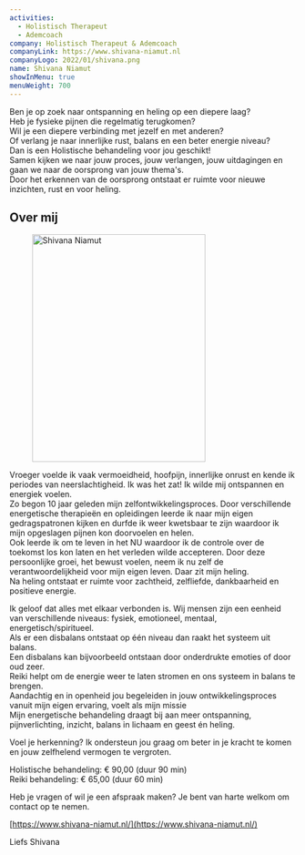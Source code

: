 ```yaml
---
activities:
  - Holistisch Therapeut
  - Ademcoach
company: Holistisch Therapeut & Ademcoach
companyLink: https://www.shivana-niamut.nl
companyLogo: 2022/01/shivana.png
name: Shivana Niamut
showInMenu: true
menuWeight: 700
---
```


Ben je op zoek naar ontspanning en heling op een diepere laag?  
Heb je fysieke pijnen die regelmatig terugkomen?  
Wil je een diepere verbinding met jezelf en met anderen?  
Of verlang je naar innerlijke rust, balans en een beter energie niveau?   
Dan is een Holistische behandeling voor jou geschikt!  
Samen kijken we naar jouw proces, jouw verlangen, jouw uitdagingen en gaan we naar de oorsprong van jouw thema's.  
Door het erkennen van de oorsprong ontstaat er ruimte voor nieuwe inzichten, rust en voor heling.

## Over mij

<figure class="alignright is-resized"><img src="https://res.cloudinary.com/piith/image/upload/2021/09/Screenshot-2021-09-28-at-17.35.34.png" alt="Shivana Niamut" class="wp-image-2913" width="304" height="400"/></figure>

Vroeger voelde ik vaak vermoeidheid, hoofpijn, innerlijke onrust en kende ik periodes van neerslachtigheid. Ik was het zat! Ik wilde mij ontspannen en energiek voelen.  
Zo begon 10 jaar geleden mijn zelfontwikkelingsproces. Door verschillende energetische therapieën en opleidingen leerde ik naar mijn eigen gedragspatronen kijken en durfde ik weer kwetsbaar te zijn waardoor ik mijn opgeslagen pijnen kon doorvoelen en helen.  
Ook leerde ik om te leven in het NU waardoor ik de controle over de toekomst los kon laten en het verleden wilde accepteren. Door deze persoonlijke groei, het bewust voelen, neem ik nu zelf de verantwoordelijkheid voor mijn eigen leven. Daar zit mijn heling.  
Na heling ontstaat er ruimte voor zachtheid, zelfliefde, dankbaarheid en positieve energie.

Ik geloof dat alles met elkaar verbonden is. Wij mensen zijn een eenheid van verschillende niveaus: fysiek, emotioneel, mentaal, energetisch/spiritueel.  
Als er een disbalans ontstaat op één niveau dan raakt het systeem uit balans.  
Een disbalans kan bijvoorbeeld ontstaan door onderdrukte emoties of door oud zeer.  
Reiki helpt om de energie weer te laten stromen en ons systeem in balans te brengen.  
Aandachtig en in openheid jou begeleiden in jouw ontwikkelingsproces vanuit mijn eigen ervaring, voelt als mijn missie  
Mijn energetische behandeling draagt bij aan meer ontspanning, pijnverlichting, inzicht, balans in lichaam en geest én heling.

Voel je herkenning? Ik ondersteun jou graag om beter in je kracht te komen en jouw zelfhelend vermogen te vergroten.

Holistische behandeling: € 90,00 (duur 90 min)  
Reiki behandeling: € 65,00 (duur 60 min)

Heb je vragen of wil je een afspraak maken? Je bent van harte welkom om contact op te nemen.

[https://www.shivana-niamut.nl/](https://www.shivana-niamut.nl/)

Liefs Shivana
